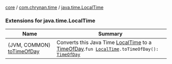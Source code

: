 [core](../../index.md) / [com.chrynan.time](../index.md) / [java.time.LocalTime](./index.md)

### Extensions for java.time.LocalTime

| Name | Summary |
|---|---|
| (JVM, COMMON) [toTimeOfDay](to-time-of-day.md) | Converts this Java Time [LocalTime](https://docs.oracle.com/javase/8/docs/api/java/time/LocalTime.html) to a [TimeOfDay](../-time-of-day/index.md).`fun `[`LocalTime`](https://docs.oracle.com/javase/8/docs/api/java/time/LocalTime.html)`.toTimeOfDay(): `[`TimeOfDay`](../-time-of-day/index.md) |
